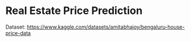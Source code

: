# Real Estate Price Prediction

Dataset: https://www.kaggle.com/datasets/amitabhajoy/bengaluru-house-price-data
